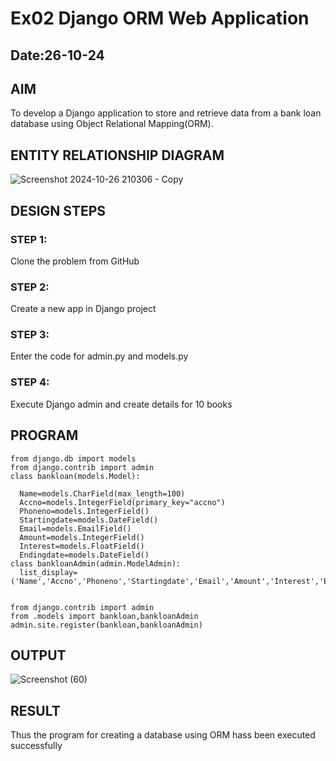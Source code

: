 # Ex02 Django ORM Web Application
## Date:26-10-24 

## AIM
To develop a Django application to store and retrieve data from a bank loan database using Object Relational Mapping(ORM).

## ENTITY RELATIONSHIP DIAGRAM
![Screenshot 2024-10-26 210306 - Copy](https://github.com/user-attachments/assets/5de94af8-0e1e-49ec-a603-2f188ca61db2)



## DESIGN STEPS

### STEP 1:
Clone the problem from GitHub

### STEP 2:
Create a new app in Django project

### STEP 3:
Enter the code for admin.py and models.py

### STEP 4:
Execute Django admin and create details for 10 books

## PROGRAM
```
from django.db import models
from django.contrib import admin
class bankloan(models.Model):

  Name=models.CharField(max_length=100)
  Accno=models.IntegerField(primary_key="accno")
  Phoneno=models.IntegerField()
  Startingdate=models.DateField()
  Email=models.EmailField()
  Amount=models.IntegerField()
  Interest=models.FloatField()
  Endingdate=models.DateField()
class bankloanAdmin(admin.ModelAdmin): 
  list_display=('Name','Accno','Phoneno','Startingdate','Email','Amount','Interest','Endingdate')


from django.contrib import admin
from .models import bankloan,bankloanAdmin
admin.site.register(bankloan,bankloanAdmin)
```



## OUTPUT

![Screenshot (60)](https://github.com/user-attachments/assets/bd53158d-d517-4774-92aa-060f6028da43)


## RESULT
Thus the program for creating a database using ORM hass been executed successfully
